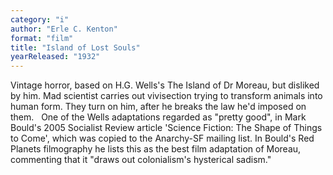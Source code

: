 ```yaml
---
category: "i"
author: "Erle C. Kenton"
format: "film"
title: "Island of Lost Souls"
yearReleased: "1932"
---
```

Vintage horror, based on H.G. Wells's The Island of Dr Moreau, but disliked by him. Mad scientist carries out vivisection trying to transform animals into human form. They turn on him, after he breaks the law he'd imposed on them.
 
One of the Wells adaptations regarded as "pretty good", in Mark Bould's 2005 Socialist Review article 'Science Fiction: The Shape of Things to Come', which was copied to the Anarchy-SF mailing list. In Bould's Red Planets filmography he lists this as the best film adaptation of Moreau, commenting that it "draws out colonialism's hysterical sadism."
 